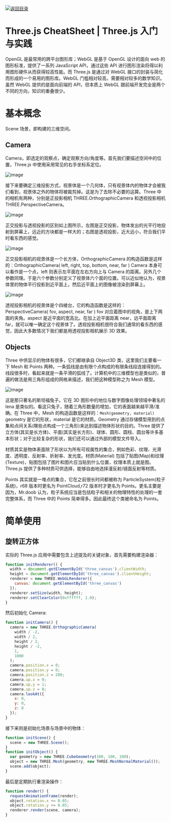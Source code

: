 [![返回目录](https://parg.co/UCb)](https://github.com/wx-chevalier/Awesome-CheatSheets)

# Three.js CheatSheet | Three.js 入门与实践

OpenGL 是最常用的跨平台图形库；WebGL 是基于 OpenGL 设计的面向 web 的图形标准，提供了一系列 JavaScript API，通过这些 API 进行图形渲染将得以利用图形硬件从而获得较高性能。而 Three.js 是通过对 WebGL 接口的封装与简化而形成的一个易用的图形库。WebGL 门槛相对较高，需要相对较多的数学知识。虽然 WebGL 提供的是面向前端的 API，但本质上 WebGL 跟前端开发完全是两个不同的方向，知识的重叠很少。

# 基本概念

Scene 场景，即构建的三维空间。

## Camera

Camera，即选定的观察点，确定观察方向/角度等。首先我们要描述空间中的位置，Three.js 中使用采用常见的右手坐标系定位。

![image](https://user-images.githubusercontent.com/5803001/42416327-53bf587a-829e-11e8-8a09-a06a76578db1.png)

接下来要确定三维投影方式，视景体是一个几何体，只有视景体内的物体才会被我们看到，视景体之外的物体将被裁剪掉。这是为了去除不必要的运算。Three 中的相机有两种，分别是正投影相机 THREE.OrthographicCamera 和透视投影相机 THREE.PerspectiveCamera。

![image](https://user-images.githubusercontent.com/5803001/42416337-8875c978-829e-11e8-85d0-54c1194f3524.png)

正交投影与透视投影的区别如上图所示，左图是正交投影，物体发出的光平行地投射到屏幕上，远近的方块都是一样大的；右图是透视投影，近大远小，符合我们平时看东西的感觉。

![image](https://user-images.githubusercontent.com/5803001/42416347-bc035fc6-829e-11e8-8830-36f1419f322b.png)

正交投影相机的视景体是一个长方体，OrthographicCamera 的构造函数是这样的：OrthographicCamera( left, right, top, bottom, near, far )
Camera 本身可以看作是一个点，left 则表示左平面在左右方向上与 Camera 的距离。另外几个参数同理。于是六个参数分别定义了视景体六个面的位置。可以近似地认为，视景体里的物体平行投影到近平面上，然后近平面上的图像被渲染到屏幕上。

![image](https://user-images.githubusercontent.com/5803001/42416362-dc512808-829e-11e8-8d45-670d4a3e690b.png)

透视投影相机的视景体是个四棱台，它的构造函数是这样的：PerspectiveCamera( fov, aspect, near, far )
fov 对应着图中的视角，是上下两面的夹角。aspect 是近平面的宽高比。在加上近平面距离 near，远平面距离 far，就可以唯一确定这个视景体了。透视投影相机很符合我们通常的看东西的感觉，因此大多数情况下我们都是用透视投影相机展示 3D 效果。

## Objects

Three 中供显示的物体有很多，它们都继承自 Object3D 类，这里我们主要看一下 Mesh 和 Points 两种。一条弧线是由有限个点构成的有限条线段连接得到的。线段很多时，看起来就是一条平滑的弧线了。计算机中的三维模型也是类似的，普遍的做法是用三角形组成的网格来描述，我们把这种模型称之为 Mesh 模型。

![image](https://user-images.githubusercontent.com/5803001/42416375-1492da36-829f-11e8-9993-b628d06d22c1.png)

这是那只著名的斯坦福兔子。它在 3D 图形中的地位与数字图像处理领域中著名的 lena 是类似的。看这只兔子，随着三角形数量的增加，它的表面越来越平滑/准确。在 Three 中，Mesh 的构造函数是这样的：`Mesh(geometry, material)` geometry 是它的形状，material 是它的材质。Geometry 通过存储模型用到的点集和点间关系(哪些点构成一个三角形)来达到描述物体形状的目的。Three 提供了立方体(其实是长方体)、平面(其实是长方形)、球体、圆形、圆柱、圆台等许多基本形状；对于比较复杂的形状，我们还可以通过外部的模型文件导入。

材质其实是物体表面除了形状以为所有可视属性的集合，例如色彩、纹理、光滑度、透明度、反射率、折射率、发光度。材质(Material) 包括了贴图(Map)和纹理(Texture)，贴图包括了图片和图片应当贴到什么位置，纹理本质上就是图。Three.js 提供了多种材质可供选择，能够自由地选择漫反射/镜面反射等材质。

Points 其实就是一堆点的集合，它在之前很长时间都被称为 ParticleSystem(粒子系统)，r68 版本时更名为 PointCloud,r72 版本时才更名为 Points。更名主要是因为，Mr.doob 认为，粒子系统应当是包括粒子和相关的物理特性的处理的一套完整体系，而 Three 中的 Points 简单得多。因此最终这个类被命名为 Points。

# 简单使用

## 旋转正方体

实际的 Three.js 应用中需要包含上述提及的关键对象，首先需要构建渲染器：

```js
function initRenderer() {
  width = document.getElementById('three_canvas').clientWidth;
  height = document.getElementById('three_canvas').clientHeight;
  renderer = new THREE.WebGLRenderer({
    canvas: document.getElementById('three_canvas')
  });
  renderer.setSize(width, height);
  renderer.setClearColor(0xffffff, 1.0);
}
```

然后初始化 Camera:

```js
function initCamera() {
  camera = new THREE.OrthographicCamera(
    width / -2,
    width / 2,
    height / 2,
    height / -2,
    1,
    1000
  );
  camera.position.x = 0;
  camera.position.y = 0;
  camera.position.z = 200;
  camera.up.x = 0;
  camera.up.y = 1;
  camera.up.z = 0;
  camera.lookAt({
    x: 0,
    y: 0,
    z: 0
  });
}
```

接下来则是初始化场景与场景中的物体：

```js
function initScene() {
  scene = new THREE.Scene();
}
function initObject() {
  var geometry = new THREE.CubeGeometry(100, 100, 100);
  object = new THREE.Mesh(geometry, new THREE.MeshNormalMaterial());
  scene.add(object);
}
```

最后是定期执行重渲染操作：

```js
function render() {
  requestAnimationFrame(render);
  object.rotation.x += 0.05;
  object.rotation.y += 0.05;
  renderer.render(scene, camera);
}
```
